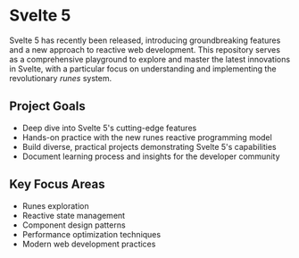 # Svelte 5

Svelte 5 has recently been released, introducing groundbreaking features and a new approach to reactive web development. This repository serves as a comprehensive playground to explore and master the latest innovations in Svelte, with a particular focus on understanding and implementing the revolutionary *runes* system.

## Project Goals
- Deep dive into Svelte 5's cutting-edge features
- Hands-on practice with the new runes reactive programming model
- Build diverse, practical projects demonstrating Svelte 5's capabilities
- Document learning process and insights for the developer community

## Key Focus Areas
- Runes exploration
- Reactive state management
- Component design patterns
- Performance optimization techniques
- Modern web development practices
